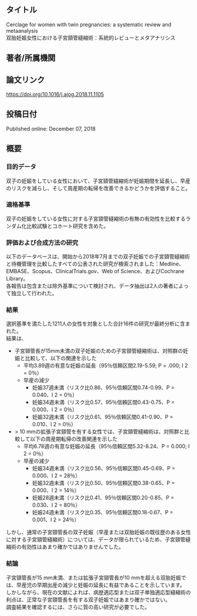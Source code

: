 ## タイトル
Cerclage for women with twin pregnancies: a systematic review and metaanalysis  
双胎妊娠女性における子宮頸管縫縮術：系統的レビューとメタアナリシス

## 著者/所属機関

## 論文リンク
https://doi.org/10.1016/j.ajog.2018.11.1105

## 投稿日付
Published online: December 07, 2018

## 概要
### 目的データ
双子の妊娠をしている女性において、子宮頸管縫縮術が妊娠期間を延長し、早産のリスクを減らし、そして周産期の転帰を改善できるかどうかを評価すること。

### 適格基準
双子の妊娠をしている女性に対する子宮頸管縫縮術の有無の有効性を比較するランダム化比較試験とコホート研究を含めた。

### 評価および合成方法の研究
以下のデータベースは、開始から2018年7月までの双子妊娠での子宮頸管縫縮術と待機管理を比較したすべての公表された研究が検索されました：Medline、EMBASE、Scopus、ClinicalTrials.gov、Web of Science、およびCochrane Library。  
各報告は包含または除外基準について検討され、データ抽出は2人の著者によって独立して行われた。

### 結果
選択基準を満たした1211人の女性を対象とした合計16件の研究が最終分析に含まれた。  
結果は、
* 子宮頸管長が15mm未満の双子妊娠のための子宮頸管縫縮術は、対照群の妊娠と比較して、以下の関連を示した
  * 平均3.89週の有意な妊娠の延長（95％信頼区間2.19-5.59; P = .000; I 2 = 0％）
  * 早産の減少
    * 妊娠37週未満（リスク比0.86、95％信頼区間0.74-0.99、P = 0.040、I 2 = 0％）
    * 妊娠34週未満（リスク比0.57、95％信頼区間0.43-0.75、P = 0.000、I 2 = 0％）
    * 妊娠32週未満（リスク比0.61、95％信頼区間0.41-0.90、P = 0.010、I 2 = 0％）
* \> 10 mmの拡張子宮頸管を有する女性では、子宮頸管縫縮術は、対照群と比較して以下の周産期転帰の改善関連を示した
  * 平均6.78週の有意な妊娠の延長（95％信頼区間5.32-8.24、P = 0.000; I 2 = 0％）
  * 早産の減少
    * 妊娠34週未満（リスク比0.56、95％信頼区間0.45-0.69、P = 0.000、I 2 = 28％）
    * 妊娠32週未満（リスク比0.50、95％信頼区間0.38-0.65、P = 0.000、I 2 = 14％）
    * 妊娠28週未満（リスク比0.41、95％信頼区間0.20-0.85、P = 0.030、I 2 = 80％）
    * 妊娠24週未満（リスク比0.35、95％信頼区間0.18-0.67、P = 0.001、I 2 = 24％）

しかし、通常の子宮頸管長の双子妊娠（早産または双胎妊娠の既往歴のある女性に対する子宮頸管縫縮術）については、データが限られているため、子宮頸管縫縮術の有効性はあまり確かではありませんでした。

### 結論
子宮頸管長が15 mm未満、または拡張子宮頸管長が10 mmを超える双胎妊娠では、早産児の早期出産の減少と妊娠の延長に有益であることを示しています。  
しかしながら、現在の文献によれば、病歴適応型または双子単独適応型縫縮術の利点は、正常な子宮頸管長を有する双子妊娠ではあまり確かではない。  
調査結果を確認するには、さらに質の高い研究が必要でした。
